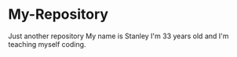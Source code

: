 # My-Repository
Just another repository
My name is Stanley I'm 33 years old and I'm teaching myself coding. 
